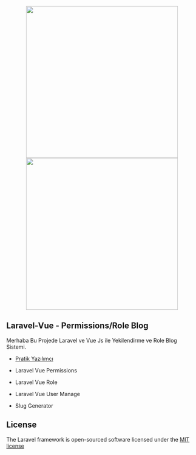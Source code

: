 <p align="center">  <a  href="https://wwwpratikyazilimci.com"><img src="https://www.pratikyazilimci.com/images/site/logo2.png" width="400"></a>
 <a href="https://laravel.com/"><img src="https://res.cloudinary.com/dtfbvvkyp/image/upload/v1566331377/laravel-logolockup-cmyk-red.svg" width="400"></a> </p>

## Laravel-Vue - Permissions/Role Blog

Merhaba Bu Projede Laravel ve Vue Js ile Yekilendirme ve Role Blog Sistemi.

- [Pratik Yazılımcı](https://www.pratikyazilimci.com)

- Laravel Vue Permissions
- Laravel Vue Role
- Laravel Vue User Manage
- Slug Generator


## License

The Laravel framework is open-sourced software licensed under the [MIT license](https://opensource.org/licenses/MIT)
